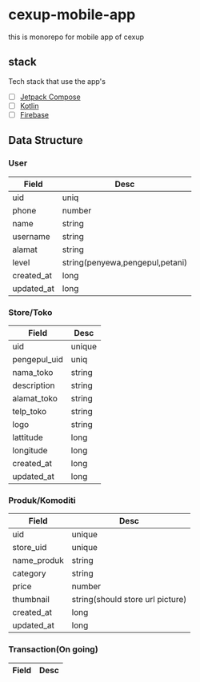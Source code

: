 # cexup-mobile-app

this is monorepo for mobile app of cexup

## stack
Tech stack that use the app's

- [ ] [Jetpack Compose](https://developer.android.com/jetpack/compose)
- [ ] [Kotlin](https://kotlinlang.org/)
- [ ] [Firebase](https://square.github.io/retrofit/)

## Data Structure

### User

Field|Desc
----|----
uid | uniq
phone | number
name | string
username | string
alamat | string
level | string(penyewa,pengepul,petani)
created_at|long
updated_at|long


### Store/Toko

Field| Desc
---- | ----
uid| unique
pengepul_uid| uniq
nama_toko|string
description|string
alamat_toko|string
telp_toko | string
logo|string
lattitude|long
longitude|long
created_at|long
updated_at|long

### Produk/Komoditi

Field | Desc
----- | ----
uid| unique
store_uid | unique
name_produk | string
category|string
price| number
thumbnail | string(should store url picture)
created_at|long
updated_at | long


### Transaction(On going)

Field | Desc
---- | ---







